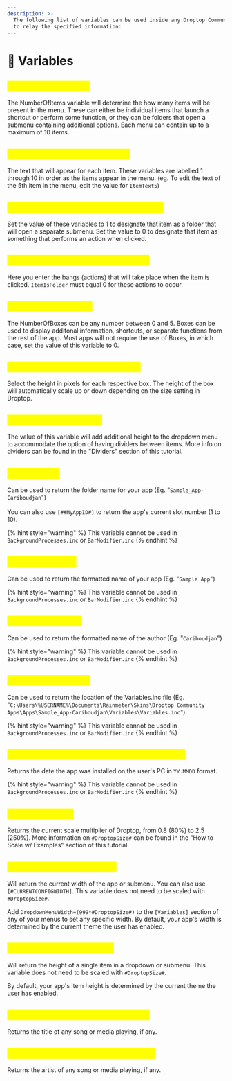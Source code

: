 ```yaml
---
description: >-
  The following list of variables can be used inside any Droptop Community App
  to relay the specified information:
---
```


# 🔢 Variables

## <mark style="color:yellow;">#NumberOfItems#</mark>

The NumberOfItems variable will determine the how many items will be present in the menu. These can either be individual items that launch a shortcut or perform some function, or they can be folders that open a submenu containing additional options. Each menu can contain up to a maximum of 10 items.

## <mark style="color:yellow;">#ItemText1#  - #ItemText10#</mark>

The text that will appear for each item. These variables are labelled 1 through 10 in order as the items appear in the menu. (eg. To edit the text of the 5th item in the menu, edit the value for `ItemText5`)

## <mark style="color:yellow;">**#ItemIsFolder1# - #ItemIsFolder10#**</mark>

Set the value of these variables to 1 to designate that item as a folder that will open a separate submenu. Set the value to 0 to designate that item as something that performs an action when clicked.

## <mark style="color:yellow;">**#ItemAction1# - #ItemAction10#**</mark>

Here you enter the bangs (actions) that will take place when the item is clicked. `ItemIsFolder` must equal 0 for these actions to occur.

## <mark style="color:yellow;">#NumberOfBoxes#</mark>

The NumberOfBoxes can be any number between 0 and 5. Boxes can be used to display additonal information, shortcuts, or separate functions from the rest of the app. Most apps will not require the use of Boxes, in which case, set the value of this variable to 0.

## <mark style="color:yellow;">#BoxHeight1# - #BoxHeight5#</mark>

Select the height in pixels for each respective box. The height of the box will automatically scale up or down depending on the size setting in Droptop.

## <mark style="color:yellow;">#NumberOfDividers#</mark>

The value of this variable will add additional height to the dropdown menu to accommodate the option of having dividers between items. More info on dividers can be found in the "Dividers" section of this tutorial.

## <mark style="color:yellow;">#MyAppID#</mark>

Can be used to return the folder name for your app (Eg. "`Sample_App-Cariboudjan`")\
\
You can also use `[##MyAppID#]` to return the app's current slot number (1 to 10).

{% hint style="warning" %}
This variable cannot be used in `BackgroundProcesses.inc` or `BarModifier.inc`
{% endhint %}

## <mark style="color:yellow;">#MyAppName#</mark>

Can be used to return the formatted name of your app (Eg. "`Sample App`")

{% hint style="warning" %}
This variable cannot be used in `BackgroundProcesses.inc` or `BarModifier.inc`
{% endhint %}

## <mark style="color:yellow;">#MyAppAuthor#</mark>

Can be used to return the formatted name of the author (Eg. "`Cariboudjan`")

{% hint style="warning" %}
This variable cannot be used in `BackgroundProcesses.inc` or `BarModifier.inc`
{% endhint %}

## <mark style="color:yellow;">#MyVariablesLoc#</mark>

Can be used to return the location of the Variables.inc file (Eg. "`C:\Users\%USERNAME%\Documents\Rainmeter\Skins\Droptop Community Apps\Apps\Sample_App-Cariboudjan\Variables\Variables.inc`")

{% hint style="warning" %}
This variable cannot be used in `BackgroundProcesses.inc` or `BarModifier.inc`
{% endhint %}

## <mark style="color:yellow;">**\[#CustomAppInstallDate\[##MyAppID#]]**</mark>

Returns the date the app was installed on the user's PC in `YY.MMDD` format.

{% hint style="warning" %}
This variable cannot be used in `BackgroundProcesses.inc` or `BarModifier.inc`
{% endhint %}

## <mark style="color:yellow;">#DroptopSize#</mark>

Returns the current scale multiplier of Droptop, from 0.8 (80%) to 2.5 (250%). More information on `#DroptopSize#` can be found in the "How to Scale w/ Examples" section of this tutorial.

## <mark style="color:yellow;">#DropdownMenuWidth#</mark>

Will return the current width of the app or submenu. You can also use `[#CURRENTCONFIGWIDTH]`. This variable does not need to be scaled with `#DroptopSize#`.

Add `DropdownMenuWidth=(999*#DroptopSize#)` to the `[Variables]` section of any of your menus to set any specific width. By default, your app's width is determined by the current theme the user has enabled.

## <mark style="color:yellow;">#DropdownItemHeight#</mark>

Will return the height of a single item in a dropdown or submenu. This variable does not need to be scaled with `#DroptopSize#`.

By default, your app's item height is determined by the current theme the user has enabled.

## <mark style="color:yellow;">\[#PlayerTitle\[#PlayerTypeNum]]</mark>

Returns the title of any song or media playing, if any.

## <mark style="color:yellow;">\[#PlayerArtist\[#PlayerTypeNum]]</mark>

Returns the artist of any song or media playing, if any.
